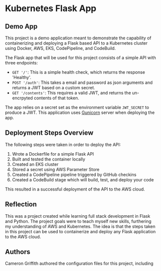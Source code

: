 # Kubernetes Flask App

## Demo App

This project is a demo application meant to demonstrate the capability of containerizing and deploying a Flask based API to a Kubernetes cluster using Docker, AWS, EKS, CodePipeline, and CodeBuild.

The Flask app that will be used for this project consists of a simple API with three endpoints:

- `GET '/'`: This is a simple health check, which returns the response 'Healthy'. 
- `POST '/auth'`: This takes a email and password as json arguments and returns a JWT based on a custom secret.
- `GET '/contents'`: This requires a valid JWT, and returns the un-encrpyted contents of that token. 

The app relies on a secret set as the environment variable `JWT_SECRET` to produce a JWT. This application uses [Gunicorn](https://gunicorn.org/) server when deploying the app.
     
## Deployment Steps Overview

The following steps were taken in order to deploy the API:

1. Wrote a Dockerfile for a simple Flask API
2. Built and tested the container locally
3. Created an EKS cluster
4. Stored a secret using AWS Parameter Store
5. Created a CodePipeline pipeline triggered by GitHub checkins
6. Created a CodeBuild stage which will build, test, and deploy your code

This resulted in a successful deployment of the API to the AWS cloud.

## Reflection

This was a project created while learning full stack development in Flask and Python. The project goals were to teach myself new skills, furthering my understanding of AWS and Kubernetes. The idea is that the steps taken in this project can be used to containerize and deploy any Flask application to the AWS cloud.

## Authors

Cameron Griffith authored the configuration files for this project, including 
